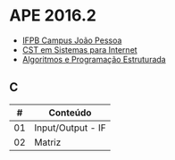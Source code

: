 # APE 2016.2

- [IFPB Campus João Pessoa](http://joaopessoa.ifpb.edu.br)
- [CST em Sistemas para Internet](https://estudante.ifpb.edu.br/cursos/39)
- [Algoritmos e Programação Estruturada](http://ape.valeriacavalcanti.com.br)

## C

\# | Conteúdo
--- | ---
01 | Input/Output - IF
02 | Matriz
